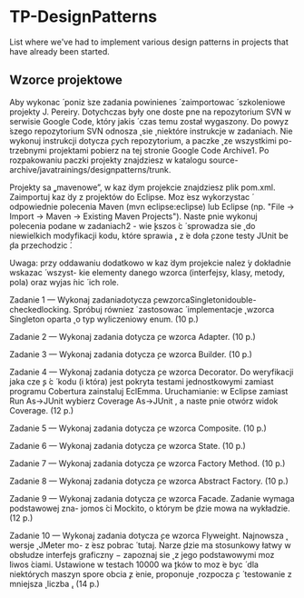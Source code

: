 # TP-DesignPatterns

List where we've had to implement various design patterns in projects that have already been started.

## Wzorce projektowe
Aby wykonac ́ poniz ̇sze zadania powinienes ́ zaimportowac ́ szkoleniowe projekty J. Pereiry. Dotychczas były one doste ̨pne na repozytorium SVN w serwisie Google Code, który jakis ́ czas temu został wygaszony. Do powyz ̇szego repozytorium SVN odnosza ̨ sie ̨ niektóre instrukcje w zadaniach. Nie wykonuj instrukcji dotycza ̨cych repozytorium, a paczke ̨ ze wszystkimi po- trzebnymi projektami pobierz na tej stronie Google Code Archive1. Po rozpakowaniu paczki projekty znajdziesz w katalogu
source-archive/javatrainings/designpatterns/trunk.

Projekty sa ̨„mavenowe”, w kaz ̇dym projekcie znajdziesz plik pom.xml. Zaimportuj kaz ̇dy z projektów do Eclipse. Moz ̇esz wykorzystac ́ odpowiednie polecenia Maven (mvn eclipse:eclipse) lub Eclipse (np. "File → Import → Maven → Existing Maven Projects"). Naste ̨pnie wykonuj polecenia podane w zadaniach2 - wie ̨kszos ́c ́ sprowadza sie ̨ do niewielkich modyfikacji kodu, które sprawia ̨, z ̇e doła ̨czone testy JUnit be ̨da ̨przechodzic ́.

Uwaga: przy oddawaniu dodatkowo w kaz ̇dym projekcie nalez ̇y dokładnie wskazac ́ wszyst- kie elementy danego wzorca (interfejsy, klasy, metody, pola) oraz wyjas ́nic ́ ich role.

Zadanie 1 — Wykonaj zadaniadotycza ̨cewzorcaSingletonidouble-checkedlocking. Spróbuj równiez ̇ zastosowac ́ implementacje ̨ wzorca Singleton oparta ̨ o typ wyliczeniowy enum. (10 p.)

Zadanie 2 — Wykonaj zadania dotycza ̨ce wzorca Adapter. (10 p.)

Zadanie 3 — Wykonaj zadania dotycza ̨ce wzorca Builder. (10 p.)

Zadanie 4 — Wykonaj zadania dotycza ̨ce wzorca Decorator. Do weryfikacji jaka cze ̨s ́c ́ kodu (i która) jest pokryta testami jednostkowymi zamiast programu Cobertura zainstaluj EclEmma. Uruchamianie: w Eclipse zamiast Run As→JUnit wybierz Coverage As→JUnit , a naste ̨pnie otwórz widok Coverage. (12 p.)

Zadanie 5 — Wykonaj zadania dotycza ̨ce wzorca Composite. (10 p.)

Zadanie 6 — Wykonaj zadania dotycza ̨ce wzorca State. (10 p.)

Zadanie 7 — Wykonaj zadania dotycza ̨ce wzorca Factory Method. (10 p.)

Zadanie 8 — Wykonaj zadania dotycza ̨ce wzorca Abstract Factory. (10 p.)

Zadanie 9 — Wykonaj zadania dotycza ̨ce wzorca Facade. Zadanie wymaga podstawowej zna- jomos ́ci Mockito, o którym be ̨dzie mowa na wykładzie. (12 p.)

Zadanie 10 — Wykonaj zadania dotycza ̨ce wzorca Flyweight. Najnowsza ̨ wersje ̨ JMeter mo- z ̇esz pobrac ́ tutaj. Narze ̨dzie ma stosunkowy łatwy w obsłudze interfejs graficzny − zapoznaj sie ̨ z jego podstawowymi moz ̇liwos ́ciami. Ustawione w testach 10000 wa ̨tków to moz ̇e byc ́ dla niektórych maszyn spore obcia ̨z ̇enie, proponuje ̨ rozpocza ̨c ́ testowanie z mniejsza ̨ liczba ̨. (14 p.)

